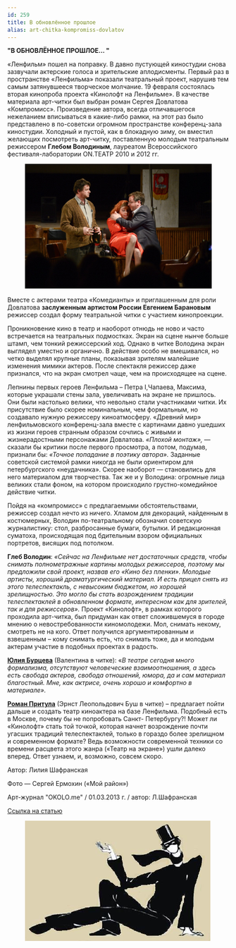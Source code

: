 ```yaml
---
id: 259
title: В обновлённое прошлое
alias: art-chitka-kompromiss-dovlatov
---
```


**"В ОБНОВЛЁННОЕ ПРОШЛОЕ… "**

«Ленфильм» пошел на поправку. В давно пустующей киностудии снова зазвучали актерские голоса и зрительские аплодисменты. Первый раз в пространстве «Ленфильма» показали театральный проект, нарушив тем самым затянувшееся творческое молчание. 19 февраля состоялась вторая кинопроба проекта «Кинолофт на Ленфильме». В качестве материала арт-читки был выбран роман Сергея Довлатова «Компромисс». Произведение автора, всегда отличавшегося нежеланием вписываться в какие-либо рамки, на этот раз было представлено в по-советски огромном пространстве конференц-зала киностудии. Холодный и пустой, как в блокадную зиму, он вместил желающих посмотреть арт-читку, поставленную молодым театральным режиссером **Глебом Володиным**, лауреатом Всероссийского фестиваля-лаборатории ON.ТЕАТР 2010 и 2012 гг.

<figure><img src="images/stories/random/kompromiss na lenfilme 3.jpg" /></figure>

Вместе с актерами театра «Комедианты» и приглашенным для роли Довлатова **заслуженным артистом России Евгением Барановым** режиссер создал форму театральной читки с участием кинопроекции.

Проникновение кино в театр и наоборот отнюдь не ново и часто встречается на театральных подмостках. Экран на сцене нынче больше штамп, чем тонкий режиссерский ход. Однако в читке Володина экран выглядел уместно и органично. В действие особо не вмешивался, но четко выделял крупные планы, показывая зрителям малейшие изменения мимики актеров. После спектакля режиссер даже признался, что на экран смотрел чаще, чем на происходящее на сцене.

Лепнины первых героев Ленфильма – Петра I,Чапаева, Максима, которые украшали стены зала, увеличивать на экране не пришлось. Они были настолько велики, что невольно стали участниками читки. Их присутствие было скорее номинальным, чем формальным, но создавало нужную режиссеру киноатмосферу. «Древний мир» ленфильмовского конференц-зала вместе с картинами давно ушедших из жизни героев странным образом сочлись с живыми и жизнерадостными персонажами Довлатова. _«Плохой монтаж»,_ — сказали бы критики после первого просмотра, а потом, подумав, признали бы: _«Точное попадание в поэтику автора»._ Заданные советской системой рамки никогда не были ориентиром для петербургского «неудачника». Скорее наоборот — становились для него материалом для творчества. Так же и у Володина: огромные лица великих стали фоном, на котором происходило грустно-комедийное действие читки.

Пойдя на «компромисс» с предлагаемыми обстоятельствами, режиссер создал нечто из ничего. Хламом для декораций, найденным в костюмерных, Володин по-театральному обозначил советскую журналистику: стол, разбросанные бумаги, бутылки. И редакционная суматоха, происходящая под бдительным взором официальных портретов, висящих под потолком.

**Глеб Володин**: _«Сейчас на Ленфильме нет достаточных средств, чтобы снимать полнометражные картины молодых режиссеров, поэтому мы предложили свой проект, назвав его «Кино без пленки». Молодые артисты, хороший драматургический материал. И есть прицел снять из этого телеспектакль, с невысоким бюджетом, но хорошей зрелищностью. Это могло бы стать возрождением традиции телеспектаклей в обновленном формате, интересном как для зрителей, так и для режиссеров»._ Проект «Кинолофт», в рамках которого проходила арт-читка, был придуман как ответ сложившемуся в городе мнению о невостребованности киномолодежи. Мол, снимать некому, смотреть не на кого. Ответ получился аргументированным и взвешенным – кому снимать есть, что снимать тоже, да и молодым актерам участие в подобных проектах в радость.

<a href="78-ylia-burceva.html">**Юлия Бурцева**</a> (Валентина в читке): «_В театре сегодня много формализма, отсутствуют человеческие взаимоотношения, а здесь есть свобода актеров, свобода отношений, юмора, да и сам материал благостный. Мне, как актрисе, очень хорошо и комфортно в материале»._

<a href="50-roman-pritula.html">**Роман Притула**</a> (Эрнст Леопольдович Буш в читке) – предлагает пойти дальше и создать театр киноактера на базе Ленфильма. Подобный есть в Москве, почему бы не попробовать Санкт- Петербургу?! Может ли «Кинолофт» стать той точкой, которая начнет возрождение почти угасших традиций телеспектаклей, только в гораздо более зрелищном и современном формате? Ведь возможности современной техники со времени расцвета этого жанра («Театр на экране») ушли далеко вперед. Ответ узнаем, и, возможно, совсем скоро.

Автор: Лилия Шафранская

Фото — Сергей Ермохин («Мой район»)

Арт-журнал "OKOLO.me" / 01.03.2013 г. / автор: Л.Шафранская

<a href="http://okolo.me/2013/03/v-obnovlennoe-proshloe/">Ссылка на статью</a>

<figure><img src="images/stories/random/sait%2044logo%20logo.jpg" /></figure>

